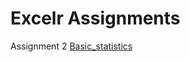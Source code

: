 # Excelr Assignments
Assignment 2     [Basic_statistics](https://github.com/shivakrishna67/Assignments/blob/main/Set%2B1_Descriptive%2Bstatistics%2BProbability%2B(2).docx)
     
